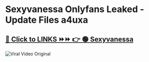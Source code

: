 
 # Sexyvanessa Onlyfans Leaked - Update Files a4uxa

## <h2><a href="https://clipsfans.com/Sexyvanessa&ref=git">🔗 Click to LINKS ⏩⏩ 👉 🟢 Sexyvanessa </a></h2>

<a href="https://clipsfans.com/Sexyvanessa&ref=git" rel="nofollow" data-target="animated-image.originalLink"><img src="https://i.ibb.co.com/xMMVF88/686577567.gif" alt="Viral Video Original" style="max-width: 100%; display: inline-block;" data-target="animated-image.originalImage"></a>


